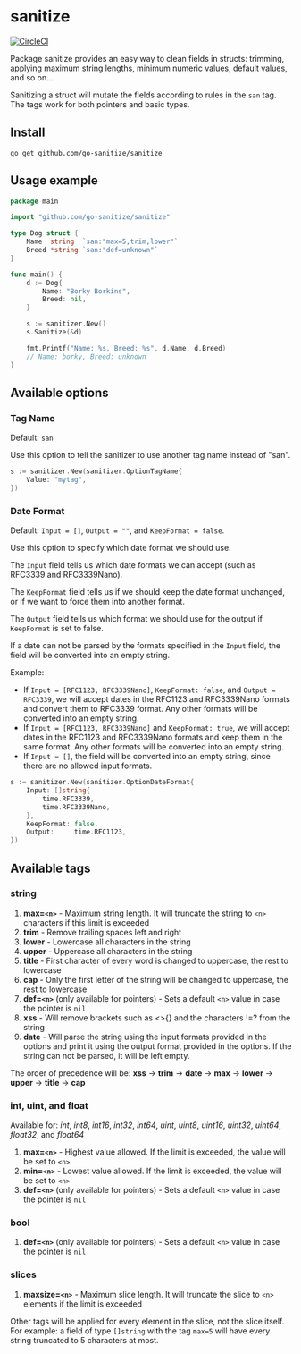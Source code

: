 # sanitize

[![CircleCI](https://circleci.com/gh/go-sanitize/sanitize/tree/master.svg?style=svg)](https://circleci.com/gh/go-sanitize/sanitize/tree/master)

Package sanitize provides an easy way to clean fields in structs: trimming, applying maximum string lengths, minimum numeric values, default values, and so on...

Sanitizing a struct will mutate the fields according to rules in the `san` tag. The tags work for both pointers and basic types.


## Install

`go get github.com/go-sanitize/sanitize`


## Usage example

```go
package main

import "github.com/go-sanitize/sanitize"

type Dog struct {
    Name  string  `san:"max=5,trim,lower"`
    Breed *string `san:"def=unknown"`
}

func main() {
    d := Dog{
        Name: "Borky Borkins",
        Breed: nil,
    }

    s := sanitizer.New()
    s.Sanitize(&d)

    fmt.Printf("Name: %s, Breed: %s", d.Name, d.Breed)
    // Name: borky, Breed: unknown
}
```

## Available options

### Tag Name

Default: `san`

Use this option to tell the sanitizer to use another tag name instead of "san".

```go
s := sanitizer.New(sanitizer.OptionTagName{
    Value: "mytag",
})
```

### Date Format

Default: `Input = []`, `Output = ""`, and `KeepFormat = false`.

Use this option to specify which date format we should use.

The `Input` field tells us which date formats we can accept (such as RFC3339 and RFC3339Nano).

The `KeepFormat` field tells us if we should keep the date format unchanged, or if we want to force them into another format.

The `Output` field tells us which format we should use for the output if `KeepFormat` is set to false.

If a date can not be parsed by the formats specified in the `Input` field, the field will be converted into an empty string.

Example:
- If `Input = [RFC1123, RFC3339Nano]`, `KeepFormat: false`, and `Output = RFC3339`, we will accept dates in the RFC1123 and RFC3339Nano formats and convert them to RFC3339 format. Any other formats will be converted into an empty string.
- If `Input = [RFC1123, RFC3339Nano]` and `KeepFormat: true`, we will accept dates in the RFC1123 and RFC3339Nano formats and keep them in the same format. Any other formats will be converted into an empty string.
- If `Input = []`, the field will be converted into an empty string, since there are no allowed input formats.

```go
s := sanitizer.New(sanitizer.OptionDateFormat{
    Input: []string{
        time.RFC3339,
        time.RFC3339Nano,
    },
    KeepFormat: false,
    Output:     time.RFC1123,
})
```


## Available tags

### string

1. **max=`<n>`** - Maximum string length. It will truncate the string to `<n>` characters if this limit is exceeded
1. **trim** - Remove trailing spaces left and right
1. **lower** - Lowercase all characters in the string
1. **upper** - Uppercase all characters in the string
1. **title** - First character of every word is changed to uppercase, the rest to lowercase
1. **cap** - Only the first letter of the string will be changed to uppercase, the rest to lowercase
1. **def=`<n>`** (only available for pointers) - Sets a default `<n>` value in case the pointer is `nil`
1. **xss** - Will remove brackets such as <>[](){} and the characters !=? from the string
1. **date** - Will parse the string using the input formats provided in the options and print it using the output format provided in the options. If the string can not be parsed, it will be left empty.

The order of precedence will be: **xss** -> **trim** -> **date** -> **max** -> **lower** -> **upper** -> **title** -> **cap**


### int, uint, and float

Available for: *int*, *int8*, *int16*, *int32*, *int64*, *uint*, *uint8*, *uint16*, *uint32*, *uint64*, *float32*, and *float64*

1. **max=`<n>`** - Highest value allowed. If the limit is exceeded, the value will be set to `<n>`
1. **min=`<n>`** - Lowest value allowed. If the limit is exceeded, the value will be set to `<n>`
1. **def=`<n>`** (only available for pointers) - Sets a default `<n>` value in case the pointer is `nil`


### bool

1. **def=`<n>`** (only available for pointers) - Sets a default `<n>` value in case the pointer is `nil`


### slices

1. **maxsize=`<n>`** - Maximum slice length. It will truncate the slice to `<n>` elements if the limit is exceeded

Other tags will be applied for every element in the slice, not the slice itself. For example: a field of type `[]string` with the tag `max=5` will have every string truncated to 5 characters at most.
